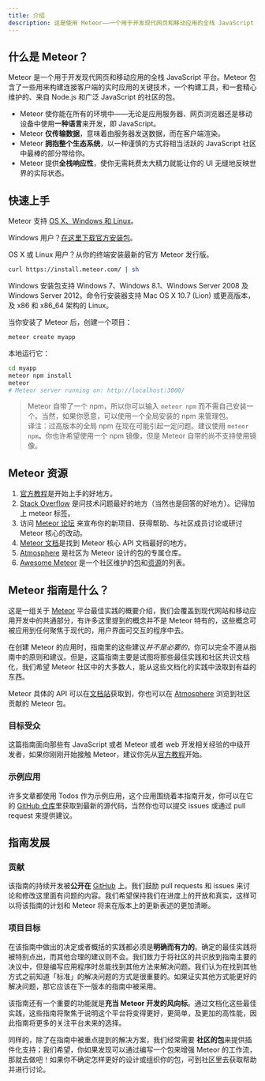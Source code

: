 ```yaml
---
title: 介绍
description: 这是使用 Meteor——一个用于开发现代网页和移动应用的全栈 JavaScript 平台的官方指南。
---
```



<!--  XXX: note that this content is somewhat duplicated on the docs, and should be updated in parallel -->


<h2 id="what-is-meteor">什么是 Meteor？</h2>


Meteor 是一个用于开发现代网页和移动应用的全栈 JavaScript 平台。Meteor 包含了一些用来构建连接客户端的实时应用的关键技术，一个构建工具，和一套精心维护的、来自 Node.js 和广泛 JavaScript 的社区的包。

- Meteor 使你能在所有的环境中——无论是应用服务器、网页浏览器还是移动设备中使用**一种语言**来开发，即 JavaScript。
- Meteor **仅传输数据**，意味着由服务器发送数据，而在客户端渲染。
- Meteor **拥抱整个生态系统**，以一种谨慎的方式将相当活跃的 JavaScript 社区中最棒的部分带给你。
- Meteor 提供**全栈响应性**，使你无需耗费太大精力就能让你的 UI 无缝地反映世界的实际状态。


<h2 id="quickstart">快速上手</h2>


Meteor 支持 [OS X、Windows 和 Linux](https://www.meteor.com/install)。

Windows 用户？[在这里下载官方安装包](https://install.meteor.com/windows)。

OS X 或 Linux 用户？从你的终端安装最新的官方 Meteor 发行版。

```bash
curl https://install.meteor.com/ | sh
```

Windows 安装包支持 Windows 7、Windows 8.1、Windows Server 
2008 及 Windows Server 2012。命令行安装器支持 Mac OS X
 10.7 (Lion) 或更高版本，及 x86 和 x86_64 架构的 Linux。

当你安装了 Meteor 后，创建一个项目：

```bash
meteor create myapp
```

本地运行它：

```bash
cd myapp
meteor npm install
meteor
# Meteor server running on: http://localhost:3000/
```

> Meteor 自带了一个 npm，所以你可以输入 `meteor npm` 而不需自己安装一个。当然，如果你愿意，可以使用一个全局安装的 npm 来管理包。<br>译注：过高版本的全局 npm 在现在可能引起一定问题。建议使用 <code>meteor npm</code>。你也许希望使用一个 npm 镜像，但是 Meteor 自带的尚不支持使用镜像。


<h2 id="learning-more">Meteor 资源</h2>


1. [官方教程](https://www.meteor.com/tutorials/blaze/creating-an-app)是开始上手的好地方。
2. [Stack Overflow](http://stackoverflow.com/questions/tagged/meteor) 是问技术问题最好的地方（当然也是回答的好地方）。记得加上 meteor 标签。
3. 访问 [Meteor 论坛](https://forums.meteor.com) 来宣布你的新项目、获得帮助、与社区成员讨论或研讨 Meteor 核心的改动。
4. [Meteor 文档](https://docs.meteor.com)是找到 Meteor 核心 API 文档最好的地方。
5. [Atmosphere](https://atmospherejs.com) 是社区为 Meteor 设计的包的专属仓库。
6. [Awesome Meteor](https://github.com/Urigo/awesome-meteor) 是一个社区维护的[包](https://github.com/Urigo/awesome-meteor#getting-started)和[资源](https://github.com/Urigo/awesome-meteor#resources)的列表。


<h2 id="what-is-it">Meteor 指南是什么？</h2>


这是一组关于 [Meteor](https://meteor.com) 平台最佳实践的概要介绍，我们会覆盖到现代网站和移动应用开发中的共通部分，有许多这里提到的概念并不是 Meteor 特有的，这些概念可被应用到任何聚焦于现代的，用户界面可交互的程序中去。

在创建 Meteor 的应用时，指南里的这些建议*并不是必要的*，你可以完全不遵从指南中的原则和建议。但是，这篇指南主要是试图将那些最佳实践和社区共识文档化，我们希望 Meteor 社区中的大多数人，能从这些文档化的实践中汲取到有益的东西。

Meteor 具体的 API 可以在[文档站](https://docs.meteor.com)获取到，你也可以在 [Atmosphere](https://atmospherejs.com) 浏览到社区贡献的 Meteor 包。


<h3 id="audience">目标受众</h3>


这篇指南面向那些有 JavaScript 或者 Meteor 或者 web 开发相关经验的中级开发者，如果你刚刚开始接触 Meteor，建议你先从[官方教程](https://www.meteor.com/tutorials/blaze/creating-an-app)开始。


<h3 id="example-app">示例应用</h3>


许多文章都使用 Todos 作为示例应用，这个应用围绕着本指南开发，你可以在它的 [GitHub 仓库](https://github.com/meteor/todos)里获取到最新的源代码，当然你也可以提交 issues 或通过 pull request 来提供建议。


<h2 id="guide-concepts">指南发展</h2>



<h3 id="contributing">贡献</h3>


该指南的持续开发被**公开在** [GitHub](https://github.com/meteor/guide) 上。我们鼓励 pull requests 和 issues 来讨论和修改这里面有问题的内容。我们希望保持我们在进度上的开放和真实，这样可以将该指南的计划和 Meteor 将来在版本上的更新表述的更加清晰。


<h3 id="goals">项目目标</h3>


在该指南中做出的决定或者概括的实践都必须是**明确而有力的**。确定的最佳实践将被特别点出，而其他合理的建议则不会。我们致力于将社区的共识放到指南主要的决议中，但是编写应用程序时总能找到其他方法来解决问题。我们认为在找到其他方式之前知道「标准」的解决问题的方式是很重要的。如果证实其他方式能更好的解决问题，那它应该在下一版本的指南中被采用。

该指南还有一个重要的功能就是**充当 Meteor 开发的风向标**。通过文档化这些最佳实践，这些指南将聚焦于说明这个平台将变得更好，更简单，及更加的高性能，因此指南将更多的关注平台未来的选择。

同样的，除了在指南中被重点提到的解决方案，我们经常需要 **社区的包**来提供插件化支持；我们希望，你如果发现可以通过编写一个包来增强 Meteor 的工作流，那就去做吧！如果你不确定怎样更好的设计或组织你的包，可到社区里去获取帮助并进行讨论。
